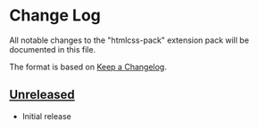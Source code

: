 # Change Log

All notable changes to the "htmlcss-pack" extension pack will be documented in this file.

The format is based on [Keep a Changelog](https://keepachangelog.com/en/1.0.0/).

## [Unreleased]

- Initial release

[Unreleased]: https://github.com/ahmadmhdyones/vscode-htmlcss-pack
